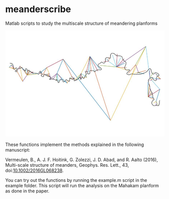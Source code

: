 # meanderscribe
Matlab scripts to study the multiscale structure of meandering planforms

![Multiple loop tree](mltree.jpg)

These functions implement the methods explained in the following manuscript:

Vermeulen, B., A. J. F. Hoitink, G. Zolezzi, J. D. Abad, and R. Aalto
        (2016), Multi-scale structure of meanders, Geophys. Res. Lett., 43,
        doi:[10.1002/2016GL068238](http://dx.doi.org/10.1002/2016GL068238).

You can try out the functions by running the example.m script in the example folder. This script will run the analysis on the Mahakam planform as done in the paper.

